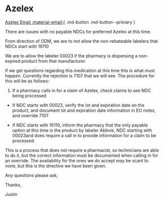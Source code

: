 # Azelex

[Azelex Email :material-email:](https://mygainwell-my.sharepoint.com/:u:/r/personal/christopher_nguyen_gainwelltechnologies_com/Documents/Evergreen/Emails/FW_%20Azelex.msg?csf=1&web=1&e=exBGCl){ .md-button .md-button--primary }

There are issues with no payable NDCs for preferred Azelex at this time.

From direction of ODM, we are to not allow the non-rebateable labelers that NDCs start with 16110

We are to allow the labeler 00023 if the pharmacy is dispensing a non-expired product from that manufacturer.

If we get questions regarding this medication at this time this is what must happen.
Currently the rejection is 7107 that we will see. The procedure for this will be as follows:

1. If a pharmacy calls in for a claim of Azelex, check claims to see NDC being processed 

- If NDC starts with 00023, verify the lot and expiration date on the product, and document lot and expiration date information in EO notes, and override 7107 

- If NDC starts with 16110, inform the pharmacy that the only payable option at this time is the product by labeler Abbvie, NDC starting with 00023and does require a call in to provide information for a claim to be processed. 
 
This is a process that does not require a pharmacist, so technicians are able to do it, but the correct information must be documented when calling in for an override. The availability for the ones we do accept may be scant to none, but this is the directive we have been given.
 
Any questions please ask,

Thanks,

Justin

